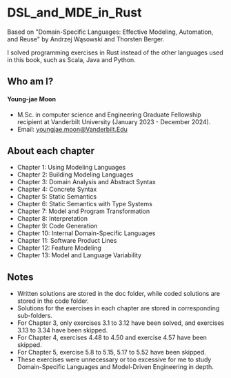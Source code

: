 # DSL_and_MDE_in_Rust
Based on "Domain-Specific Languages: Effective Modeling, Automation, and Reuse" by Andrzej Wąsowski and Thorsten Berger.

I solved programming exercises in Rust instead of the other languages used in this book, such as Scala, Java and Python.

## Who am I?
#### Young-jae Moon
* M.Sc. in computer science and Engineering Graduate Fellowship recipient at Vanderbilt University (January 2023 - December 2024).
* Email: youngjae.moon@Vanderbilt.Edu

## About each chapter
* Chapter 1: Using Modeling Languages
* Chapter 2: Building Modeling Languages
* Chapter 3: Domain Analysis and Abstract Syntax
* Chapter 4: Concrete Syntax
* Chapter 5: Static Semantics
* Chapter 6: Static Semantics with Type Systems
* Chapter 7: Model and Program Transformation
* Chapter 8: Interpretation
* Chapter 9: Code Generation
* Chapter 10: Internal Domain-Specific Languages
* Chapter 11: Software Product Lines
* Chapter 12: Feature Modeling
* Chapter 13: Model and Language Variability

## Notes

* Written solutions are stored in the doc folder, while coded solutions are stored in the code folder.
* Solutions for the exercises in each chapter are stored in corresponding sub-folders.
* For Chapter 3, only exercises 3.1 to 3.12 have been solved, and exercises 3.13 to 3.34 have been skipped.
* For Chapter 4, exercises 4.48 to 4.50 and exercise 4.57 have been skipped.
* For Chapter 5, exercise 5.8 to 5.15, 5.17 to 5.52 have been skipped.
* These exercises were unnecessary or too excessive for me to study Domain-Specific Languages and Model-Driven Engineering in depth.
